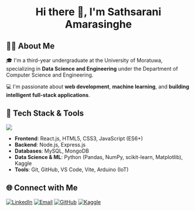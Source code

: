 <h1 align="center">Hi there 👋, I'm Sathsarani Amarasinghe</h1>

## 👩‍💻 About Me

🎓 I'm a third-year undergraduate at the University of Moratuwa, specializing in **Data Science and Engineering** under the Department of Computer Science and Engineering.

💻 I'm passionate about **web development**, **machine learning**, and **building intelligent full-stack applications**.

## 🚀 Tech Stack & Tools


<img src="https://skillicons.dev/icons?i=python,java,cpp,html,css,js,react,nodejs,nextjs,express,mysql,mongodb,arduino&theme=dark" />

- **Frontend**: React.js, HTML5, CSS3, JavaScript (ES6+)
- **Backend**: Node.js, Express.js
- **Databases**: MySQL, MongoDB
- **Data Science & ML**: Python (Pandas, NumPy, scikit-learn, Matplotlib), Kaggle
- **Tools**: Git, GitHub, VS Code, Vite, Arduino (IoT)

## 🌐 Connect with Me

[![LinkedIn](https://img.shields.io/badge/LinkedIn-Profile-0A66C2?style=for-the-badge&logo=linkedin&logoColor=white)](https://www.linkedin.com/in/sathsarani-amarasinghe-ab1254319)
[![Email](https://img.shields.io/badge/Email-sathsarani.22@cse.mrt.ac.lk-D14836?style=for-the-badge&logo=gmail&logoColor=white)](mailto:sathsarani.22@cse.mrt.ac.lk)
[![GitHub](https://img.shields.io/badge/GitHub-Portfolio-181717?style=for-the-badge&logo=github&logoColor=white)](https://github.com/sathsaraniii)
[![Kaggle](https://img.shields.io/badge/Kaggle-Competitor-20BEFF?style=for-the-badge&logo=kaggle&logoColor=white)](https://kaggle.com/sathsaranii)
